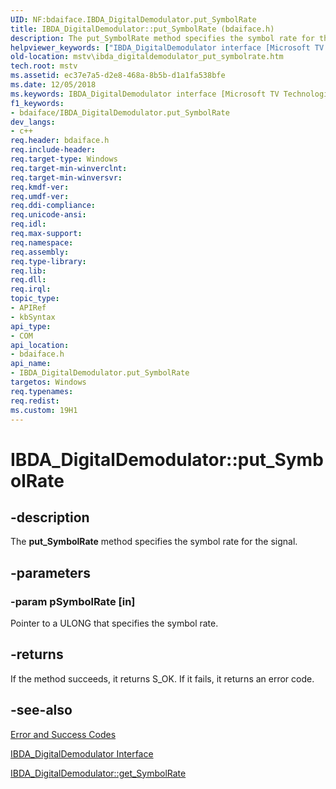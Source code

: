 ```yaml
---
UID: NF:bdaiface.IBDA_DigitalDemodulator.put_SymbolRate
title: IBDA_DigitalDemodulator::put_SymbolRate (bdaiface.h)
description: The put_SymbolRate method specifies the symbol rate for the signal.
helpviewer_keywords: ["IBDA_DigitalDemodulator interface [Microsoft TV Technologies]","put_SymbolRate method","IBDA_DigitalDemodulator.put_SymbolRate","IBDA_DigitalDemodulator::put_SymbolRate","IBDA_DigitalDemodulatorput_SymbolRate","bdaiface/IBDA_DigitalDemodulator::put_SymbolRate","mstv.ibda_digitaldemodulator_put_symbolrate","put_SymbolRate","put_SymbolRate method [Microsoft TV Technologies]","put_SymbolRate method [Microsoft TV Technologies]","IBDA_DigitalDemodulator interface"]
old-location: mstv\ibda_digitaldemodulator_put_symbolrate.htm
tech.root: mstv
ms.assetid: ec37e7a5-d2e8-468a-8b5b-d1a1fa538bfe
ms.date: 12/05/2018
ms.keywords: IBDA_DigitalDemodulator interface [Microsoft TV Technologies],put_SymbolRate method, IBDA_DigitalDemodulator.put_SymbolRate, IBDA_DigitalDemodulator::put_SymbolRate, IBDA_DigitalDemodulatorput_SymbolRate, bdaiface/IBDA_DigitalDemodulator::put_SymbolRate, mstv.ibda_digitaldemodulator_put_symbolrate, put_SymbolRate, put_SymbolRate method [Microsoft TV Technologies], put_SymbolRate method [Microsoft TV Technologies],IBDA_DigitalDemodulator interface
f1_keywords:
- bdaiface/IBDA_DigitalDemodulator.put_SymbolRate
dev_langs:
- c++
req.header: bdaiface.h
req.include-header: 
req.target-type: Windows
req.target-min-winverclnt: 
req.target-min-winversvr: 
req.kmdf-ver: 
req.umdf-ver: 
req.ddi-compliance: 
req.unicode-ansi: 
req.idl: 
req.max-support: 
req.namespace: 
req.assembly: 
req.type-library: 
req.lib: 
req.dll: 
req.irql: 
topic_type:
- APIRef
- kbSyntax
api_type:
- COM
api_location:
- bdaiface.h
api_name:
- IBDA_DigitalDemodulator.put_SymbolRate
targetos: Windows
req.typenames: 
req.redist: 
ms.custom: 19H1
---
```


# IBDA_DigitalDemodulator::put_SymbolRate


## -description



The <b>put_SymbolRate</b> method specifies the symbol rate for the signal.




## -parameters




### -param pSymbolRate [in]

Pointer to a ULONG that specifies the symbol rate.


## -returns



If the method succeeds, it returns S_OK. If it fails, it returns an error code.




## -see-also




<a href="https://docs.microsoft.com/windows/desktop/DirectShow/error-and-success-codes">Error and Success Codes</a>



<a href="https://docs.microsoft.com/windows/desktop/api/bdaiface/nn-bdaiface-ibda_digitaldemodulator">IBDA_DigitalDemodulator Interface</a>



<a href="https://docs.microsoft.com/windows/desktop/api/bdaiface/nf-bdaiface-ibda_digitaldemodulator-get_symbolrate">IBDA_DigitalDemodulator::get_SymbolRate</a>
 

 

